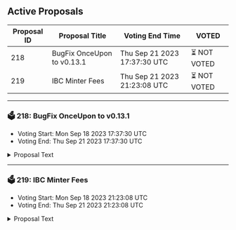 ## Active Proposals

| Proposal ID | Proposal Title | Voting End Time | VOTED |
|-------------|----------------|-----------------|-------|
| 218 | BugFix OnceUpon to v0.13.1 | Thu Sep 21 2023 17:37:30 UTC | ⏳ NOT VOTED |
| 219 | IBC Minter Fees | Thu Sep 21 2023 21:23:08 UTC | ⏳ NOT VOTED |

---

### 🗳 218: BugFix OnceUpon to v0.13.1
- Voting Start: Mon Sep 18 2023 17:37:30 UTC
- Voting End: Thu Sep 21 2023 17:37:30 UTC

<details>
<summary>Proposal Text</summary>
 
OnceUpon - Communal Story Telling With NFTs
BugFix in existing SmartContract

Current version: https://onceupon.community/
Future version: https://onceupon-delta.vercel.app/

Git: https://github.com/faboweb/onceupon/releases/tag/0.13.1

Changes:

- fix critical issue with game step function
</details>

---

### 🗳 219: IBC Minter Fees
- Voting Start: Mon Sep 18 2023 21:23:08 UTC
- Voting End: Thu Sep 21 2023 21:23:08 UTC

<details>
<summary>Proposal Text</summary>
 
Commonwealth Discussion here: https://commonwealth.im/stargaze/discussion/13032-ibc-minter-feesnnnStargaze will soon launch the IBC Minter, allowing collections to price their mint with tokens besides STARS. This will first be possible with FRNZ - for the Noble Campaign - and with USDC. Other tokens will be added over time.nnCurrently, all fees on Stargaze are fair burned: 50% burned, and 50% distributed to stakers. This allows STARS to be a deflationary token.nIf we have minters in other tokens, though, it will not correlate with STARS price/sell or buy pressure.nnIBC Minter gives an opportunity to create a new fee structure. nnThe Stargaze team would like to propose the following:nn- 50% of the IBC Minter fees go to the Stargaze Foundationn- 50% of the IBC Minter fees are used to buy STARS back and burn them.nnSo far, Stargaze has operated without collecting any fees to itself. This is a step towards making it more sustainable in the long run - with a portion of platform revenue used to support the Foundation.nn- It will be the first protocol revenue;n- Provides more stability to the Foundation treasury by diversifying its holdings;n- This is similar to dev royalties where the ecosystem devs that create a contract on Stargaze take 50% of the fair burn fee;n- Can be governed with a DAO in the near future to decide where the funds should be used.nnnThe other 50% of the IBC minter fees would be used to buy back and burn STARS, creating buy pressure and helping deflation.
</details>
